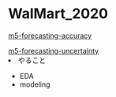 
# WalMart_2020

<a href='https://www.kaggle.com/c/m5-forecasting-accuracy'>  m5-forecasting-accuracy</a>
<p>  </p>
<a href='https://www.kaggle.com/c/m5-forecasting-uncertainty'> m5-forecasting-uncertainty</a>



<li>やること</li>
<ul>
  <li>EDA</li>
  <li>modeling</li>
</ul>

